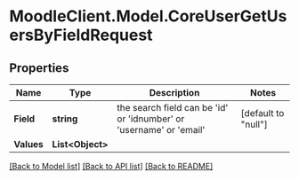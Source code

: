 # MoodleClient.Model.CoreUserGetUsersByFieldRequest

## Properties

Name | Type | Description | Notes
------------ | ------------- | ------------- | -------------
**Field** | **string** | the search field can be                     &#39;id&#39; or &#39;idnumber&#39; or &#39;username&#39; or &#39;email&#39; | [default to "null"]
**Values** | **List&lt;Object&gt;** |  | 

[[Back to Model list]](../README.md#documentation-for-models) [[Back to API list]](../README.md#documentation-for-api-endpoints) [[Back to README]](../README.md)

